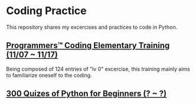 # Coding Practice
This repository shares my excercises and practices to code in Python.

## [Programmers:tm: Coding Elementary Training (11/07 ~ 11/17)](https://school.programmers.co.kr/learn/challenges/training?order=acceptance_desc&languages=python3)
Being composed of 124 entries of "lv 0" excercise, this training mainly aims to familiarize oneself to the coding.

## [300 Quizes of Python for Beginners (? ~ ?)](https://wikidocs.net/book/922)
